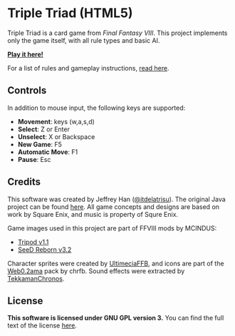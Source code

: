 # Triple Triad (HTML5)
Triple Triad is a card game from *Final Fantasy VIII*.  This project implements
only the game itself, with all rule types and basic AI.

**[Play it here!](http://itdelatrisu.github.io/triple-triad-html5/)**

For a list of rules and gameplay instructions,
[read here](http://finalfantasy.wikia.com/wiki/Triple_Triad).

## Controls
In addition to mouse input, the following keys are supported:

 * **Movement**: keys (w,a,s,d)
 * **Select**: Z or Enter
 * **Unselect**: X or Backspace
 * **New Game**: F5
 * **Automatic Move**: F1
 * **Pause**: Esc

## Credits
This software was created by Jeffrey Han 
([@itdelatrisu](https://github.com/itdelatrisu/)).  The original Java
project can be found [here](https://github.com/itdelatrisu/triple-triad).
All game concepts and designs are based on work by Square Enix, and music is
property of Squre Enix.

Game images used in this project are part of FFVIII mods by MCINDUS:

 * [Tripod v1.1](http://forums.qhimm.com/index.php?topic=15301.0)
 * [SeeD Reborn v3.2](http://forums.qhimm.com/index.php?topic=15320.0)

Character sprites were created by
[UltimeciaFFB](http://ultimeciaffb.deviantart.com/), and icons are part of the
[Web0.2ama](http://chrfb.deviantart.com/art/Web0-2ama-165156124) pack by chrfb.
Sound effects were extracted by
[TekkamanChronos](http://www.youtube.com/watch?v=xKzxcJLiitQ).

## License
**This software is licensed under GNU GPL version 3.**
You can find the full text of the license [here](LICENSE).
